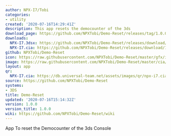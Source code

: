 ```yaml
---
author: NPX-I7/Tobi
categories:
- utility
created: '2020-07-16T14:29:41Z'
description: This app resets the democounter of the 3ds
download_page: https://github.com/NPXTobi/Demo-Reset/releases/tag/1.0.0
downloads:
  NPX-I7.3dsx: https://github.com/NPXTobi/Demo-Reset/releases/download/1.0.0/NPX-I7.3dsx
  NPX-I7.cia: https://github.com/NPXTobi/Demo-Reset/releases/download/1.0.0/NPX-I7.cia
github: NPXTobi/Demo-Reset
icon: https://raw.githubusercontent.com/NPXTobi/Demo-Reset/master/gfx/icon.png
image: https://raw.githubusercontent.com/NPXTobi/Demo-Reset/master/cia/banner.png
layout: app
qr:
  NPX-I7.cia: https://db.universal-team.net/assets/images/qr/npx-i7.cia.png
source: https://github.com/NPXTobi/Demo-Reset
systems:
- 3DS
title: Demo-Reset
updated: '2020-07-16T15:14:32Z'
version: 1.0.0
version_title: 1.0.0
wiki: https://github.com/NPXTobi/Demo-Reset/wiki
---
```

App To reset the Democounter of the 3ds Console
